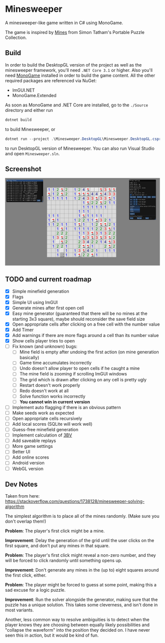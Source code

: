 # Minesweeper

A minesweeper-like game written in C# using MonoGame.

The game is inspired by [Mines](https://www.chiark.greenend.org.uk/~sgtatham/puzzles/js/mines.html) from Simon Tatham's Portable Puzzle Collection.

## Build

In order to build the DesktopGL version of the project as well as the minesweeper framework, you'll need `.NET Core 3.1` or higher. Also you'll need [MonoGame](https://monogame.net) installed in order to build the game content. All the other required packages are referenced via NuGet:

 - ImGUI.NET
 - MonoGame.Extended

As soon as MonoGame and .NET Core are installed, go to the `./Source` directory and either run

```powershell
dotnet build 
```

to build Minesweeper, or

```powershell
dotnet run --project .\Minesweeper.DesktopGL\Minesweeper.DesktopGL.csproj
```

to run DesktopGL version of Minesweeper. You can also run Visual Studio and open `Minesweeper.sln`.

## Screenshot

![Gameplay Example](./Images/Screenshot_Gameplay_V2.png)

## TODO and current roadmap

- [x] Simple minefield generation
- [x] Flags
- [x] Simple UI using ImGUI
- [x] Generate mines after first open cell
- [x] Easy mine generator (guaranteed that there will be no mines at the starting 3x3 square), maybe should reconsider the save field size
- [x] Open appropriate cells after clicking on a free cell with the number value
- [x] Add Timer
- [x] Add warnings if there are more flags around a cell than its number value
- [x] Show cells player tries to open 
- [ ] Fix known (and unknown) bugs:
  - [ ] Mine field is empty after undoing the first action (on mine generation basically)
  - [ ] Game time accumulates incorrectly
  - [ ] Undo doesn't allow player to open cells if he caught a mine
  - [ ] The mine field is zooming if scrolling ImGUI windows
  - [ ] The grid which is drawn after clicking on any cell is pretty ugly
  - [ ] Restart doesn't work properly
  - [ ] Redo doesn't work at all
  - [ ] Solve function works incorrectly
  - [ ] **You cannot win in current version**
- [ ] Implement auto flagging if there is an obvious pattern
- [ ] Make seeds work as expected
- [ ] Open appropriate cells recursively 
- [ ] Add local scores (SQLite will work well)
- [ ] Guess-free minefield generation
- [ ] Implement calculation of [3BV](http://www.stephan-bechtel.de/3bv.htm)
- [ ] Add saveable replays
- [ ] More game settings
- [ ] Better UI
- [ ] Add online scores
- [ ] Android version
- [ ] WebGL version

## Dev Notes

Taken from here: https://stackoverflow.com/questions/1738128/minesweeper-solving-algorithm

The simplest algorithm is to place all of the mines randomly. (Make sure you don't overlap them!)

**Problem**: The player's first click might be a mine.

**Improvement**: Delay the generation of the grid until the user clicks on the first square, and don't put any mines in that square.

**Problem**: The player's first click might reveal a non-zero number, and they will be forced to click randomly until something opens up.

**Improvement**: Don't generate any mines in the (up to) eight squares around the first click, either.

**Problem**: The player might be forced to guess at some point, making this a sad excuse for a logic puzzle.

**Improvement**: Run the solver alongside the generator, making sure that the puzzle has a unique solution. This takes some cleverness, and isn't done in most variants.

Another, less common way to resolve ambiguities is to detect when the player knows they are choosing between equally likely possibilities and "collapse the waveform" into the position they decided on. I have never seen this in action, but it would be kind of fun.